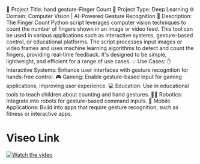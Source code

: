 🌟 Project Title: hand gesture-Finger Count
 🎯 Project Type: Deep Learning
 🌐 Domain: Computer Vision | AI-Powered Gesture Recognition
 📄 Description:
 The Finger Count Python script leverages computer vision techniques to count the number of fingers shown in an image or video feed. This tool can be used in various applications such as interactive systems, gesture-based control, or educational platforms. The script processes input images or video frames and uses machine learning algorithms to detect and count the fingers, providing real-time feedback. It's designed to be simple, lightweight, and efficient for a range of use cases.
💡 Use Cases:
 ✋ Interactive Systems: Enhance user interfaces with gesture recognition for hands-free control.
 🎮 Gaming: Enable gesture-based input for gaming applications, improving user experience.
 💻 Education: Use in educational tools to teach children about counting and hand gestures.
 👨‍💻 Robotics: Integrate into robots for gesture-based command inputs.
 📱 Mobile Applications: Build into apps that require gesture recognition, such as fitness or interactive apps.

# Viseo Link
[![Watch the video](https://img.youtube.com/vi/w3JcekiSUT4/0.jpg)](https://www.youtube.com/watch?v=w3JcekiSUT4)
